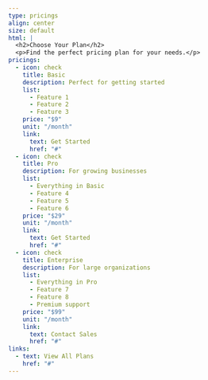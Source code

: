 ```yaml
---
type: pricings
align: center
size: default
html: |
  <h2>Choose Your Plan</h2>
  <p>Find the perfect pricing plan for your needs.</p>
pricings:
  - icon: check
    title: Basic
    description: Perfect for getting started
    list:
      - Feature 1
      - Feature 2
      - Feature 3
    price: "$9"
    unit: "/month"
    link:
      text: Get Started
      href: "#"
  - icon: check
    title: Pro
    description: For growing businesses
    list:
      - Everything in Basic
      - Feature 4
      - Feature 5
      - Feature 6
    price: "$29"
    unit: "/month"
    link:
      text: Get Started
      href: "#"
  - icon: check
    title: Enterprise
    description: For large organizations
    list:
      - Everything in Pro
      - Feature 7
      - Feature 8
      - Premium support
    price: "$99"
    unit: "/month"
    link:
      text: Contact Sales
      href: "#"
links:
  - text: View All Plans
    href: "#"
---
```


